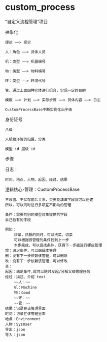 # custom_process
“自定义流程管理”项目

抽象化

    理论 ——> 现实

    人：角色 ——> 具体人员

    机：类型 ——> 机器编号

    物：类型 ——> 物料编号

    环：类型 ——> 环境代号

    管，通过上面四种实体进行组合，实现一定的目的

    模板 ——> 计划 ——> 实际步骤 ——> 具体内容 ——> 日志

    CustomProcessBase不断实例化出子级

    



身份证号

    八级

    人机物环管的归属、分类

    模型 id 层级 id

步骤

日志：

    时间、地点、人物、起因、经过、结果


逻辑核心-管理：CustomProcessBase
    
    不设置、不保存前后关系，只要能填满字段就可以创建
    所以，可以同时进行多项互不影响的管理

    条件：需要的别的模型对象提供的字段
    自己独有的字段

    例如：
        炒菜，热锅的同时，可以洗菜、切菜
        可以根据该管理的条件找到上一步
        本步完成，可以查找条件，获得下一步能进行哪些管理
    增：满足条件，可以编辑本管理
    删：没有下一步依赖该管理，可以删除
    改：没有下一步依赖该管理，可以修改
    查：
    起因：满足条件,就可以随时发起/分解父级管理任务
    经过：描述、介绍 text
        ~~人：~~
        机：Machine
        物：Good
        ~~环：~~
        ~~管：~~
    结果：记录在该管理里面 
    时间：记录在该管理里面
    地点：Environment
    人物：SysUser
    导出：json
    导入：json
